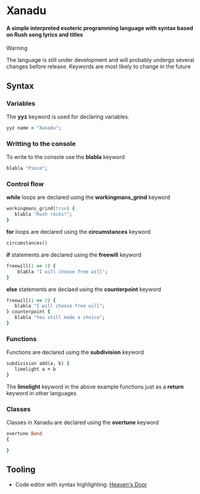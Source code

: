 # Xanadu

#### A simple interpreted esoteric programming language with syntax based on Rush song lyrics and titles

> [!WARNING]
> The language is still under development and will probably undergo several changes before release. Keywords are most likely to change in the future

## Syntax

### Variables

The **yyz** keyword is used for declaring variables.

```ruby
yyz name = "Xanadu";
```

### Writting to the console

To write to the console use the **blabla** keyword 

```ruby
blabla "Piece";
```

### Control flow

**while** loops are declared using the **workingmans_grind** keyword 

```ruby
workingmans_grind(true) {
   blabla "Rush rocks!";
}
```

**for** loops are declared using the **circumstances** keyword 

```ruby
circumstances()
```

**if** statements are declared using the **freewill** keyword

```ruby
freewill(1 == 1) {
    blabla "I will choose free will";
}
```

**else** statements are declaed using the **counterpoint** keyword 

```ruby
freewill(1 == 2) {
   blabla "I will choose free will";
} counterpoint {
   blabla "You still made a choice";
}
```

### Functions

Functions are declared using the **subdivision** keyword 

```ruby
subdivision add(a, b) {
   limelight a + b
}
```

The **limelight** keyword in the above example functions just as a **return** keyword in other languages

### Classes

Classes in Xanadu are declared using the **overtune** keyword

```ruby
overtune Band
{

}
```

## Tooling

- Code editor with syntax highlighting: [Heaven's Door](https://github.com/Turtel216/Heavens-Door)
